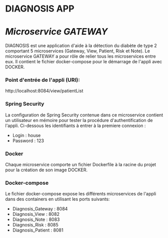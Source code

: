 # DIAGNOSIS APP
# _Microservice GATEWAY_

DIAGNOSIS est une application d'aide à la détection du diabète de type 2 comportant 5 microservices (Gateway, View, Patient, Risk et Note). Le microservice GATEWAY a pour rôle de relier tous les microservices entre eux. Il contient le fichier docker-compose pour le démarrage de l'appli avec DOCKER.


### Point d'entrée de l'appli (URI):
http://localhost:8084/view/patientList

### Spring Security 

La configuration de Spring Security contenue dans ce microservice contient un utilisateur en mémoire pour tester la procédure d'authentification de l'appli. Ci-dessous les identifiants à entrer à la premiere connexion :

- Login : house
- Password : 123


### Docker

Chaque microservice comporte un fichier Dockerfile à la racine du projet pour la création de son image DOCKER.


### Docker-compose 

Le fichier docker-compose expose les différents microservices de l'appli dans des containers en utilisant les ports suivants:

- Diagnosis_Gateway : 8084
- Diagnosis_View : 8082
- Diagnosis_Note : 8083
- Diagnosis_Risk : 8085
- Diagnosis_Patient : 8081





